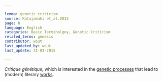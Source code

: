 ```yaml
---

lemma: genetic criticism
source: Katajamäki et_al.2013
page: 8 
language: English
categories: Basic Terminolgoy, Genetic Criticism
related_terms: genesis
contributor: wout
last_updated_by: wout
last_update: 31-03-2015
        
---
```


_Critique génétique_, which is interested in the [genetic processes](writingProcess.html) that lead to (modern) literary [works](work.html).

